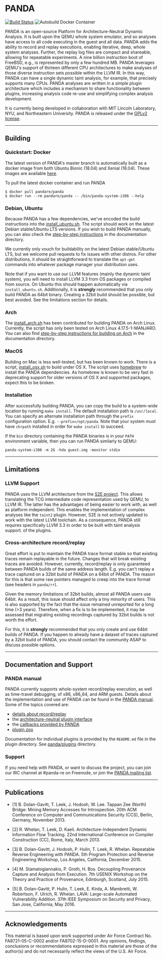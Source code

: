 # PANDA

[![Build Status](https://travis-ci.org/panda-re/panda.svg?branch=master)](https://travis-ci.org/panda-re/panda)
![Autobuild Docker Container](https://github.com/panda-re/panda/workflows/Build%20and%20Publish%20Docker%20Container/badge.svg)

PANDA is an open-source Platform for Architecture-Neutral Dynamic Analysis. It
is built upon the QEMU whole system emulator, and so analyses have access to all
code executing in the guest and all data. PANDA adds the ability to record and
replay executions, enabling iterative, deep, whole system analyses. Further, the
replay log files are compact and shareable, allowing for repeatable experiments.
A nine billion instruction boot of FreeBSD, e.g., is represented by only a few
hundred MB. PANDA leverages QEMU's support of thirteen different CPU
architectures to make analyses of those diverse instruction sets possible within
the LLVM IR. In this way, PANDA can have a single dynamic taint analysis, for
example, that precisely supports many CPUs. PANDA analyses are written in a
simple plugin architecture which includes a mechanism to share functionality
between plugins, increasing analysis code re-use and simplifying complex
analysis development.

It is currently being developed in collaboration with MIT Lincoln
Laboratory, NYU, and Northeastern University. PANDA is released under
the [GPLv2 license](LICENSE).

---------------------------------------------------------------------

## Building
### Quickstart: Docker
The latest version of PANDA's master branch is automatically built as a docker image
from both Ubuntu Bionic (18.04) and Xenial (16.04). These images are available [here](https://hub.docker.com/r/pandare/panda).

To pull the latest docker container and run PANDA
```
$ docker pull pandare/panda
$ docker run --rm pandare/panda -- /bin/panda-system-i386 --help
```

###  Debian, Ubuntu
Because PANDA has a few dependencies, we've encoded the build instructions into
the [install\_ubuntu.sh](panda/scripts/install\_ubuntu.sh). The script should
work on the latest Debian stable/Ubuntu LTS versions.
If you wish to build PANDA manually, you can also check the
[step-by-step instructions](panda/docs/build\_ubuntu.md) in the documentation
directory.

We currently only vouch for buildability on the latest Debian stable/Ubuntu LTS,
but we welcome pull requests to fix issues with other distros.
For other distributions, it should be straightforward to translate the `apt-get`
commands into whatever package manager your distribution uses.

Note that if you want to use our LLVM features (mainly the dynamic taint
system), you will need to install LLVM 3.3 from OS packages or compiled from
source. On Ubuntu this should happen automatically via `install_ubuntu.sh`.
Additionally, it is **strongly** recommended that you only build PANDA as 64bit
binary. Creating a 32bit build should be possible, but best avoided.
See the limitations section for details.

### Arch
The [install\_arch.sh](panda/scripts/install\_arch.sh) has been contributed
for building PANDA on Arch Linux.
Currently, the script has only been tested on Arch Linux 4.17.5-1-MANJARO.
You can also find
[step-by-step instructions for building on Arch](panda/docs/build\_arch.md)
in the documentation directory.

### MacOS
Building on Mac is less well-tested, but has been known to work. There is a script,
[install\_osx.sh](panda/scripts/install\_osx.sh) to build under OS X.
The script uses [homebrew](https://brew.sh) to install the PANDA dependencies.
As homebrew is known to be very fast in deprecating support for older versions
of OS X and supported packages, expect this to be broken.

### Installation
After successfully building PANDA, you can copy the build to a system-wide
location by running `make install`. The default installation path is `/usr/local`.
You can specify an alternate installation path through the `prefix` configuration
option. E.g. `--prefix=/opt/panda`.  Note that your system must have `chrpath`
installed in order for `make install` to succeed.

If the `bin` directory containing the PANDA binaries is in your `PATH` environment
variable, then you can run PANDA similarly to QEMU:

    panda-system-i386 -m 2G -hda guest.img -monitor stdio

---------------------------------------------------------------------

## Limitations

### LLVM Support
PANDA uses the LLVM architecture from the [S2E project](https://github.com/dslab-epfl/s2e).
This allows translating the TCG intermediate code representation used by QEMU,
to LLVM IR. The latter has the advantages of being easier to work with, as well
as platform independent. This enables the implementation of complex analyses
like the `taint2` plugin.
However, S2E is not actively updated to work with the latest LLVM toolchain.
As a consequence, PANDA still requires specifically LLVM 3.3 in order to be
built with taint analysis support.
of the plugins.

### Cross-architecture record/replay
Great effort is put to maintain the PANDA trace format stable so that existing
traces remain replayable in the future. Changes that will break existing traces
are avoided.
However, currently, record/replay is only guaranteed between PANDA builds of the
same address length. E.g. you can't replay a trace captured on a 32bit build of
PANDA on a 64bit of PANDA. The reason for this is that some raw pointers managed
to creep into the trace format (see headers in `panda/rr`).

Given the memory limitations of 32bit builds, almost all PANDA users use 64bit.
As a result, this issue should affect only a tiny minority of users.
This is also supported by the fact that the issue remained unreported for a
long time (>3 years). Therefore, when a fix is to be implemented, it may be
assessed that migrating existing recordings captured by 32bit builds is not
worth the effort.

For this, it is **strongly** recommended that you only create and use 64bit
builds of PANDA. If you happen to already have a dataset of traces captured
by a 32bit build of PANDA, you should contact the community ASAP to discuss
possible options.

---------------------------------------------------------------------

## Documentation and Support

### PANDA manual
PANDA currently supports whole-system record/replay execution, as well as
time-travel debugging, of x86, x86\_64, and ARM guests.
Details about the implementation and use of PANDA can be found in the
[PANDA manual](panda/docs/manual.md). Some of the topics covered are:

  * [details about record/replay](panda/docs/manual.md#recordreplay-details)
  * the [architecture-neutral plugin interface](panda/docs/manual.md#plugin-architecture)
  * the [callbacks provided by PANDA](panda/docs/manual.md#appendix-a-callback-list)
  * [plugin zoo](panda/docs/manual.md#plugin-zoo)

Documentation for individual plugins is provided by the `README.md` file
in the plugin directory. See [panda/plugins](panda/plugins) directory.

### Support
If you need help with PANDA, or want to discuss the project, you can join our
IRC channel at #panda-re on Freenode, or join the [PANDA mailing
list](http://mailman.mit.edu/mailman/listinfo/panda-users).

---------------------------------------------------------------------

## Publications

* [1] B. Dolan-Gavitt, T. Leek, J. Hodosh, W. Lee.  Tappan Zee (North) Bridge:
Mining Memory Accesses for Introspection. 20th ACM Conference on Computer and
Communications Security (CCS), Berlin, Germany, November 2013.

* [2] R. Whelan, T. Leek, D. Kaeli.  Architecture-Independent Dynamic
Information Flow Tracking. 22nd International Conference on Compiler
Construction (CC), Rome, Italy, March 2013.

* [3] B. Dolan-Gavitt, J. Hodosh, P. Hulin, T. Leek, R. Whelan.
Repeatable Reverse Engineering with PANDA. 5th Program Protection and Reverse
Engineering Workshop, Los Angeles, California, December 2015.

* [4] M. Stamatogiannakis, P. Groth, H. Bos. Decoupling Provenance
Capture and Analysis from Execution. 7th USENIX Workshop on the Theory
and Practice of Provenance, Edinburgh, Scotland, July 2015.

* [5] B. Dolan-Gavitt, P. Hulin, T. Leek, E. Kirda, A. Mambretti,
W. Robertson, F. Ulrich, R. Whelan. LAVA: Large-scale Automated Vulnerability
Addition. 37th IEEE Symposium on Security and Privacy, San Jose,
California, May 2016.

---------------------------------------------------------------------

## Acknowledgements

This material is based upon work supported under Air Force Contract No.
FA8721-05-C-0002 and/or FA8702-15-D-0001. Any opinions, findings,
conclusions or recommendations expressed in this material are those of
the author(s) and do not necessarily reflect the views of the U.S. Air
Force.
